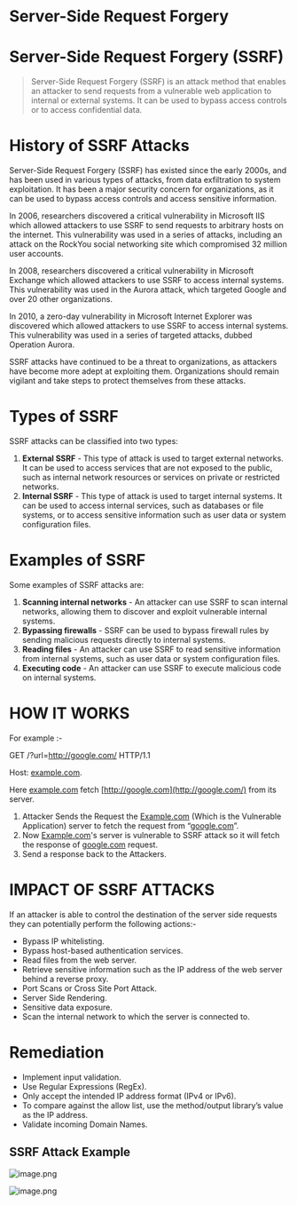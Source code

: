 # Server-Side Request Forgery

[](https://rkive.gitbook.io/~gitbook/image?url=https%3A%2F%2F3577347090-files.gitbook.io%2F%7E%2Ffiles%2Fv0%2Fb%2Fgitbook-x-prod.appspot.com%2Fo%2Fspaces%252FWrIcinZ87qSasUAtuqcU%252Fuploads%252FN27h50Da9K6asAs8SaxR%252Fimage.png%3Falt%3Dmedia%26token%3Dde8a52c2-b646-4590-b4e4-50951d18572d&width=768&dpr=4&quality=100&sign=5957e81f&sv=2)

# **Server-Side Request Forgery (SSRF)**

> Server-Side Request Forgery (SSRF) is an attack method that enables an attacker to send requests from a vulnerable web application to internal or external systems. It can be used to bypass access controls or to access confidential data.
> 

# **History of SSRF Attacks**

Server-Side Request Forgery (SSRF) has existed since the early 2000s, and has been used in various types of attacks, from data exfiltration to system exploitation. It has been a major security concern for organizations, as it can be used to bypass access controls and access sensitive information.

In 2006, researchers discovered a critical vulnerability in Microsoft IIS which allowed attackers to use SSRF to send requests to arbitrary hosts on the internet. This vulnerability was used in a series of attacks, including an attack on the RockYou social networking site which compromised 32 million user accounts.

In 2008, researchers discovered a critical vulnerability in Microsoft Exchange which allowed attackers to use SSRF to access internal systems. This vulnerability was used in the Aurora attack, which targeted Google and over 20 other organizations.

In 2010, a zero-day vulnerability in Microsoft Internet Explorer was discovered which allowed attackers to use SSRF to access internal systems. This vulnerability was used in a series of targeted attacks, dubbed Operation Aurora.

SSRF attacks have continued to be a threat to organizations, as attackers have become more adept at exploiting them. Organizations should remain vigilant and take steps to protect themselves from these attacks.

# **Types of SSRF**

SSRF attacks can be classified into two types:

1. **External SSRF** - This type of attack is used to target external networks. It can be used to access services that are not exposed to the public, such as internal network resources or services on private or restricted networks.
2. **Internal SSRF** - This type of attack is used to target internal systems. It can be used to access internal services, such as databases or file systems, or to access sensitive information such as user data or system configuration files.

# **Examples of SSRF**

Some examples of SSRF attacks are:

1. **Scanning internal networks** - An attacker can use SSRF to scan internal networks, allowing them to discover and exploit vulnerable internal systems.
2. **Bypassing firewalls** - SSRF can be used to bypass firewall rules by sending malicious requests directly to internal systems.
3. **Reading files** - An attacker can use SSRF to read sensitive information from internal systems, such as user data or system configuration files.
4. **Executing code** - An attacker can use SSRF to execute malicious code on internal systems.

# **HOW IT WORKS**

For example :-

GET /?url=http://google.com/ HTTP/1.1

Host: [example.com](http://example.com/).

Here [example.com](http://example.com/) fetch [http://google.com](http://google.com/) from its server.

1. Attacker Sends the Request the [Example.com](http://example.com/) (Which is the Vulnerable Application) server to fetch the request from “[google.com](http://google.com/)”.
2. Now [Example.com](http://example.com/)'s server is vulnerable to SSRF attack so it will fetch the response of [google.com](http://google.com/) request.
3. Send a response back to the Attackers.

# **IMPACT OF SSRF ATTACKS**

If an attacker is able to control the destination of the server side requests they can potentially perform the following actions:-

- Bypass IP whitelisting.
- Bypass host-based authentication services.
- Read files from the web server.
- Retrieve sensitive information such as the IP address of the web server behind a reverse proxy.
- Port Scans or Cross Site Port Attack.
- Server Side Rendering.
- Sensitive data exposure.
- Scan the internal network to which the server is connected to.

# **Remediation**

- Implement input validation.
- Use Regular Expressions (RegEx).
- Only accept the intended IP address format (IPv4 or IPv6).
- To compare against the allow list, use the method/output library’s value as the IP address.
- Validate incoming Domain Names.

## SSRF Attack Example

![image.png](image.png)

![image.png](image%201.png)